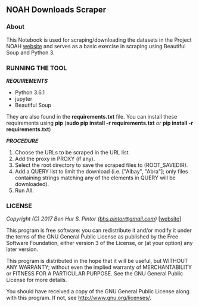## NOAH Downloads Scraper

### About
This Notebook is used for scraping/downloading the datasets in the Project NOAH [website](http://noah.up.edu.ph/) and serves as a basic exercise in scraping using Beautiful Soup and Python 3.

### RUNNING THE TOOL
_**REQUIREMENTS**_
* Python 3.6.1
* jupyter
* Beautiful Soup

They are also found in the __requirements.txt__ file.
You can install these requirements using __pip__ (__sudo pip install -r requirements.txt__ _or_ __pip install -r requirements.txt__)

_**PROCEDURE**_
1. Choose the URLs to be scraped in the URL list.
2. Add the proxy in PROXY (if any).
3. Select the root directory to save the scraped files to (ROOT_SAVEDIR).
4. Add a QUERY list to limit the download (i.e. ["Albay", "Abra"]; only files containing strings matching any of the elements in QUERY will be downloaded).
5. Run All.

### LICENSE  
_Copyright (C) 2017 Ben Hur S. Pintor (bhs.pintor@gmail.com)_ [[website](https://benhur07b.github.io)]

This program is free software: you can redistribute it and/or modify it under the terms of the GNU General Public License as published by the Free Software Foundation, either version 3 of the License, or (at your option) any later version.

This program is distributed in the hope that it will be useful, but WITHOUT ANY WARRANTY; without even the implied warranty of MERCHANTABILITY or FITNESS FOR A PARTICULAR PURPOSE.  See the GNU General Public License for more details.

You should have received a copy of the GNU General Public License along with this program.  If not, see <http://www.gnu.org/licenses/>.
